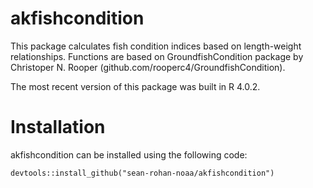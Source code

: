 # akfishcondition
This package calculates fish condition indices based on length-weight relationships. Functions are based on GroundfishCondition package by Christoper N. Rooper (github.com/rooperc4/GroundfishCondition).

The most recent version of this package was built in R 4.0.2.

# Installation

akfishcondition can be installed using the following code:

```{r}
devtools::install_github("sean-rohan-noaa/akfishcondition")
```